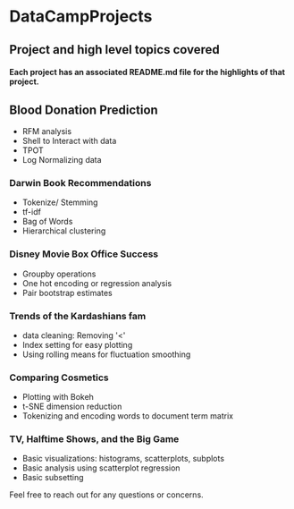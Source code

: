 # DataCampProjects



## Project and high level topics covered

#### Each project has an associated README.md file for the highlights of that project.

## Blood Donation Prediction
* RFM analysis
* Shell to Interact with data
* TPOT
* Log Normalizing data

### Darwin Book Recommendations
* Tokenize/ Stemming
* tf-idf
* Bag of Words
* Hierarchical clustering

### Disney Movie Box Office Success
* Groupby operations
* One hot encoding or regression analysis
* Pair bootstrap estimates

### Trends of the Kardashians fam
* data cleaning: Removing '<'
* Index setting for easy plotting
* Using rolling means for fluctuation smoothing

### Comparing Cosmetics
* Plotting with Bokeh
* t-SNE dimension reduction
* Tokenizing and encoding words to document term matrix

### TV, Halftime Shows, and the Big Game
* Basic visualizations: histograms, scatterplots, subplots
* Basic analysis using scatterplot regression
* Basic subsetting



Feel free to reach out for any questions or concerns.
